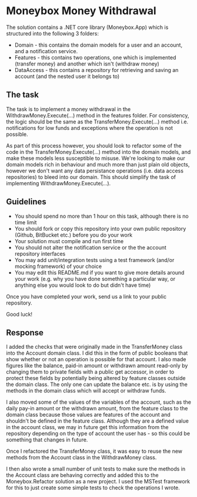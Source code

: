 # Moneybox Money Withdrawal

The solution contains a .NET core library (Moneybox.App) which is structured into the following 3 folders:

* Domain - this contains the domain models for a user and an account, and a notification service.
* Features - this contains two operations, one which is implemented (transfer money) and another which isn't (withdraw money)
* DataAccess - this contains a repository for retrieving and saving an account (and the nested user it belongs to)

## The task

The task is to implement a money withdrawal in the WithdrawMoney.Execute(...) method in the features folder. 
For consistency, the logic should be the same as the TransferMoney.Execute(...) method i.e. notifications for low funds and exceptions where the operation is not possible. 

As part of this process however, you should look to refactor some of the code in the TransferMoney.Execute(...) method into the domain models, 
and make these models less susceptible to misuse. We're looking to make our domain models rich in behaviour and much more than just plain old objects, 
however we don't want any data persistance operations (i.e. data access repositories) to bleed into our domain. 
This should simplify the task of implementing WithdrawMoney.Execute(...).

## Guidelines

* You should spend no more than 1 hour on this task, although there is no time limit
* You should fork or copy this repository into your own public repository (Github, BitBucket etc.) before you do your work
* Your solution must compile and run first time
* You should not alter the notification service or the the account repository interfaces
* You may add unit/integration tests using a test framework (and/or mocking framework) of your choice
* You may edit this README.md if you want to give more details around your work 
(e.g. why you have done something a particular way, or anything else you would look to do but didn't have time)

Once you have completed your work, send us a link to your public repository.

Good luck!

## Response
I added the checks that were originally made in the TransferMoney class into the Account domain class. I did this in the form of public booleans that show whether or 
not an operation is possible for that account. I also made figures like the balance, paid-in amount or withdrawn amount read-only by changing them to private fields with 
a public get accessor, in order to protect these fields by potentially being altered by feature classes outside the domain class. The only one can update the balance etc. is 
by using the methods in the domain class which will accept or withdraw funds. 

I also moved some of the values of the variables of the account, such as the daily pay-in amount or the withdrawn amount, from the feature class to the domain class because those 
values are features of the account and shouldn't be defined in the feature class. Although they are a defined value in the account class, we may in future get this information 
from the repository depending on the type of account the user has - so this could be something that changes in future. 

Once I refactored the TransferMoney class, it was easy to reuse the new methods from the Account class in the WithdrawMoney class. 

I then also wrote a small number of unit tests to make sure the methods in the Account class are behaving correctly and added this to the Moneybox.Refactor solution as a new project.
I used the MSTest framework for this to just create some simple tests to check the operations I wrote. 



